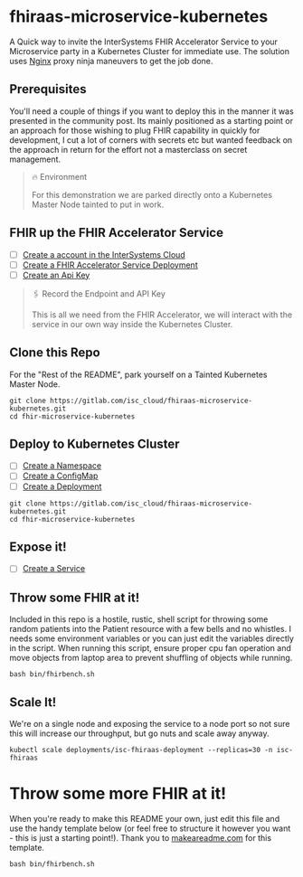 # fhiraas-microservice-kubernetes

A Quick way to invite the InterSystems FHIR Accelerator Service to your Microservice party in a Kubernetes Cluster for immediate use.  The solution uses [Nginx](https://www.nginx.com) proxy ninja maneuvers to get the job done.

## Prerequisites

You'll need a couple of things if you want to deploy this in the manner it was presented in the community post. Its mainly positioned as a starting point or an approach for those wishing to plug FHIR capability in quickly for development, I cut a lot of corners with secrets etc but wanted feedback on the approach in return for the effort not a masterclass on secret management.

> 🔥 Environment
> 
> For this demonstration we are parked directly onto a Kubernetes Master Node tainted to put in work.

## FHIR up the FHIR Accelerator Service

- [ ] [Create a account in the InterSystems Cloud ](https://gitlab.com/-/experiment/new_project_readme_content:08628bec7a790d72f5f9d5aabd50d2f3?https://docs.gitlab.com/ee/user/project/repository/web_editor.html#create-a-file) 
- [ ] [Create a FHIR Accelerator Service Deployment](https://gitlab.com/-/experiment/new_project_readme_content:08628bec7a790d72f5f9d5aabd50d2f3?https://docs.gitlab.com/ee/gitlab-basics/add-file.html#add-a-file-using-the-command-line) 
- [ ] [Create an Api Key](https://gitlab.com/-/experiment/new_project_readme_content:08628bec7a790d72f5f9d5aabd50d2f3?https://docs.gitlab.com/ee/gitlab-basics/add-file.html#add-a-file-using-the-command-line)

> 🖇 Record the Endpoint and API Key
> 
> This is all we need from the FHIR Accelerator, we will interact with the service in our own way inside the Kubernetes Cluster.

## Clone this Repo
For the "Rest of the README", park yourself on a Tainted Kubernetes Master Node.  

```
git clone https://gitlab.com/isc_cloud/fhiraas-microservice-kubernetes.git
cd fhir-microservice-kubernetes
```

## Deploy to Kubernetes Cluster

- [ ] [Create a Namespace](https://gitlab.com/-/experiment/new_project_readme_content:08628bec7a790d72f5f9d5aabd50d2f3?https://gitlab.com/isc_cloud/fhiraas-microservice-kubernetes/-/settings/integrations)
- [ ] [Create a ConfigMap](https://gitlab.com/-/experiment/new_project_readme_content:08628bec7a790d72f5f9d5aabd50d2f3?https://gitlab.com/isc_cloud/fhiraas-microservice-kubernetes/-/settings/integrations)
- [ ] [Create a Deployment](https://gitlab.com/-/experiment/new_project_readme_content:08628bec7a790d72f5f9d5aabd50d2f3?https://gitlab.com/isc_cloud/fhiraas-microservice-kubernetes/-/settings/integrations)

```
git clone https://gitlab.com/isc_cloud/fhiraas-microservice-kubernetes.git
cd fhir-microservice-kubernetes
```

## Expose it!
- [ ] [Create a Service](https://gitlab.com/-/experiment/new_project_readme_content:08628bec7a790d72f5f9d5aabd50d2f3?https://gitlab.com/isc_cloud/fhiraas-microservice-kubernetes/-/settings/integrations)

## Throw some FHIR at it!
Included in this repo is a hostile, rustic, shell script for throwing some random patients into the Patient resource with a few bells and no whistles.  I needs some environment variables or you can just edit the variables directly in the script.  When running this script, ensure proper cpu fan operation and move objects from laptop area to prevent shuffling of objects while running.

```
bash bin/fhirbench.sh
```
## Scale It!

We're on a single node and exposing the service to a node port so not sure this will increase our throughput, but go nuts and scale away anyway.  

```
kubectl scale deployments/isc-fhiraas-deployment --replicas=30 -n isc-fhiraas
```
# Throw some more FHIR at it!

When you're ready to make this README your own, just edit this file and use the handy template below (or feel free to structure it however you want - this is just a starting point!).  Thank you to [makeareadme.com](https://gitlab.com/-/experiment/new_project_readme_content:08628bec7a790d72f5f9d5aabd50d2f3?https://www.makeareadme.com/) for this template.

```
bash bin/fhirbench.sh
```



